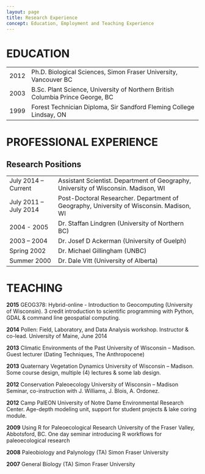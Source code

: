 ```yaml
---
layout: page
title: Research Experience
concept: Education, Employment and Teaching Experience
---
```


# EDUCATION


<table>
  <tr>
    <td>2012</td>
    <td>Ph.D. Biological Sciences, Simon Fraser University, Vancouver BC</td>
  </tr>
  <tr>
    <td>2003</td>
    <td>B.Sc. Plant Science, University of Northern British Columbia  Prince George, BC</td>
  </tr>
  <tr>
    <td>1999</td>
    <td>Forest Technician Diploma, Sir Sandford Fleming College  Lindsay, ON</td>
  </tr>
</table>


# PROFESSIONAL EXPERIENCE

## Research Positions

<table>
  <tr>
    <td>July 2014 – Current</td>
    <td>Assistant Scientist.  Department of Geography, University of Wisconsin.  Madison, WI</td>
  </tr>
  <tr>
    <td>July 2011 – July 2014</td>
    <td>Post-Doctoral Researcher.  Department of Geography, University of Wisconsin.  Madison, WI</td>
  </tr>
  <tr>
    <td>2004 - 2005</td>
    <td>Dr. Staffan Lindgren (University of Northern BC)</td>
  </tr>
  <tr>
    <td>2003 – 2004</td>
    <td>Dr. Josef D Ackerman (University of Guelph)</td>
  </tr>
  <tr>
    <td>Spring 2002</td>
    <td>Dr. Michael Gillingham (UNBC)</td>
  </tr>
  <tr>
    <td>Summer 2000</td>
    <td>Dr. Dale Vitt (University of Alberta)</td>
  </tr>
</table>

# TEACHING

**2015**  GEOG378: Hybrid-online - Introduction to Geocomputing (University of Wisconsin). 3 credit introduction to scientific programming with Python, GDAL & command line geospatial computing.

**2014**  Pollen: Field, Laboratory, and Data Analysis workshop.  Instructor & co-lead. University of Maine, June 2014

**2013**	Climatic Environments of the Past	University of Wisconsin – Madison. Guest lecturer (Dating Techniques, The Anthropocene)

**2013**	Quaternary Vegetation Dynamics	University of Wisconsin – Madison.	Some course design, multiple (4) lectures & some lab design.

**2012**	Conservation Paleoecology	University of Wisconsin – Madison Seminar, co-instruction with J. Williams, J. Blois, A. Ordonez.

**2012**	Camp PalEON	University of Notre Dame Environmental Research Center. Age-depth modeling unit, support for student projects & lake coring module.

**2009**	Using R for Paleoecological Research	University of the Fraser Valley, Abbotsford, BC. One day seminar introducing R workflows for paleoecological research

**2008** 	Paleobiology and Palynology (TA)	Simon Fraser University

**2007**	General Biology (TA)	Simon Fraser University
